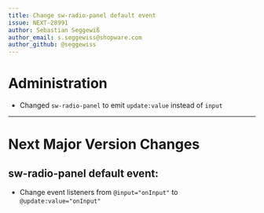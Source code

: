 ```yaml
---
title: Change sw-radio-panel default event
issue: NEXT-28991
author: Sebastian Seggewiß
author_email: s.seggewiss@shopware.com
author_github: @seggewiss
---
```

# Administration
* Changed `sw-radio-panel` to emit `update:value` instead of `input`
___
# Next Major Version Changes
## sw-radio-panel default event:
* Change event listeners from `@input="onInput"` to `@update:value="onInput"`
